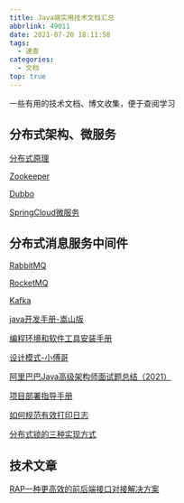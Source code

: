 ```yaml
---
title: Java端实用技术文档汇总
abbrlink: 49011
date: 2021-07-20 18:11:58
tags:
  - 速查
categories:
  - 文档
top: true
---
```


一些有用的技术文档、博文收集，便于查阅学习

<!--more-->

## 分布式架构、微服务

[分布式原理](http://lzcoder.cn/book/%E5%88%86%E5%B8%83%E5%BC%8F%E5%8E%9F%E7%90%86.pdf)

[Zookeeper](http://lzcoder.cn/book/Zookeeper%E8%AE%B2%E4%B9%89.pdf)

[Dubbo](http://lzcoder.cn/book/Dubbo%E8%AE%B2%E4%B9%89.pdf)

[SpringCloud微服务](http://lzcoder.cn/book/Spring_Cloud_%E5%BE%AE%E6%9C%8D%E5%8A%A1%E8%AF%BE%E7%A8%8B%E7%AC%94%E8%AE%B0.pdf)



## 分布式消息服务中间件

[RabbitMQ](http://lzcoder.cn/book/RabbitMQ.pdf)

[RocketMQ](http://lzcoder.cn/book/RocketMQ.pdf)

[Kafka](http://lzcoder.cn/book/Kafka.pdf)



[java开发手册-嵩山版](http://lzcoder.cn/book/java_dev_book.pdf)

[编程环境和软件工具安装手册](http://lzcoder.cn/book%2Fsoftware_install_guide.pdf)

[设计模式-小傅哥](http://lzcoder.cn/book%2Fsjms.pdf)

[阿里巴巴Java高级架构师面试题总结（2021）](http://lzcoder.cn/book/alifacebook.pdf)

[项目部署指导手册](http://lzcoder.cn/book/project_install.pdf)

[如何规范有效打印日志](http://lzcoder.cn/book/%E5%A6%82%E4%BD%95%E8%A7%84%E8%8C%83%E6%9C%89%E6%95%88%E6%89%93%E5%8D%B0%E6%97%A5%E5%BF%97.pdf)

[分布式锁的三种实现方式](http://lzcoder.cn/book/%E5%88%86%E5%B8%83%E5%BC%8F%E9%94%81%E7%9A%84%E4%B8%89%E7%A7%8D%E5%AE%9E%E7%8E%B0%E6%96%B9%E5%BC%8F.pdf)

## 技术文章

[RAP一种更高效的前后端接口对接解决方案](https://www.jianshu.com/p/fc1c97eb109c?utm_campaign=maleskine&utm_content=note&utm_medium=seo_notes)
